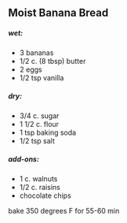 ## Moist Banana Bread

##### wet:
- 3 bananas
- 1/2 c. (8 tbsp) butter
- 2 eggs
- 1/2 tsp vanilla

##### dry:
- 3/4 c. sugar
- 1 1/2 c. flour
- 1 tsp baking soda
- 1/2 tsp salt

##### add-ons:
- 1 c. walnuts
- 1/2 c. raisins
- chocolate chips

bake 350 degrees F for 55-60 min
